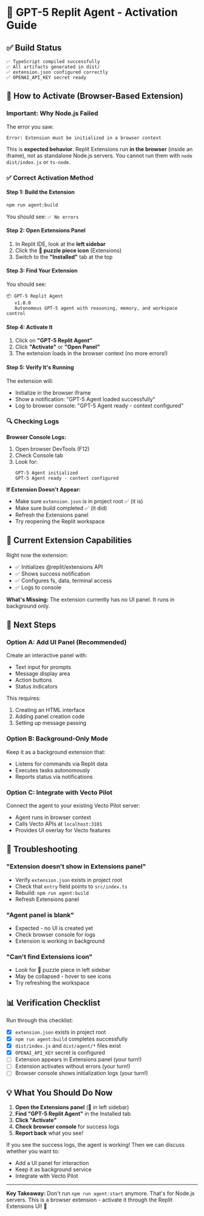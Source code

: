 # 🧩 GPT-5 Replit Agent - Activation Guide

## ✅ Build Status
```
✅ TypeScript compiled successfully
✅ All artifacts generated in dist/
✅ extension.json configured correctly
✅ OPENAI_API_KEY secret ready
```

## 🎯 How to Activate (Browser-Based Extension)

### Important: Why Node.js Failed
The error you saw:
```
Error: Extension must be initialized in a browser context
```

This is **expected behavior**. Replit Extensions run **in the browser** (inside an iframe), not as standalone Node.js servers. You cannot run them with `node dist/index.js` or `ts-node`.

### ✅ Correct Activation Method

#### Step 1: Build the Extension
```bash
npm run agent:build
```
You should see: `✅ No errors`

#### Step 2: Open Extensions Panel
1. In Replit IDE, look at the **left sidebar**
2. Click the **🧩 puzzle piece icon** (Extensions)
3. Switch to the **"Installed"** tab at the top

#### Step 3: Find Your Extension
You should see:
```
📦 GPT-5 Replit Agent
   v1.0.0
   Autonomous GPT-5 agent with reasoning, memory, and workspace control
```

#### Step 4: Activate It
1. Click on **"GPT-5 Replit Agent"**
2. Click **"Activate"** or **"Open Panel"**
3. The extension loads in the browser context (no more errors!)

#### Step 5: Verify It's Running
The extension will:
- Initialize in the browser iframe
- Show a notification: "GPT-5 Agent loaded successfully"
- Log to browser console: "GPT-5 Agent ready - context configured"

### 🔍 Checking Logs

**Browser Console Logs:**
1. Open browser DevTools (F12)
2. Check Console tab
3. Look for:
   ```
   GPT-5 Agent initialized
   GPT-5 Agent ready - context configured
   ```

**If Extension Doesn't Appear:**
- Make sure `extension.json` is in project root ✅ (it is)
- Make sure build completed ✅ (it did)
- Refresh the Extensions panel
- Try reopening the Replit workspace

## 🎨 Current Extension Capabilities

Right now the extension:
- ✅ Initializes @replit/extensions API
- ✅ Shows success notification
- ✅ Configures fs, data, terminal access
- ✅ Logs to console

**What's Missing:**
The extension currently has no UI panel. It runs in background only.

## 🚀 Next Steps

### Option A: Add UI Panel (Recommended)
Create an interactive panel with:
- Text input for prompts
- Message display area
- Action buttons
- Status indicators

This requires:
1. Creating an HTML interface
2. Adding panel creation code
3. Setting up message passing

### Option B: Background-Only Mode
Keep it as a background extension that:
- Listens for commands via Replit data
- Executes tasks autonomously
- Reports status via notifications

### Option C: Integrate with Vecto Pilot
Connect the agent to your existing Vecto Pilot server:
- Agent runs in browser context
- Calls Vecto APIs at `localhost:3101`
- Provides UI overlay for Vecto features

## 🔧 Troubleshooting

### "Extension doesn't show in Extensions panel"
- Verify `extension.json` exists in project root
- Check that `entry` field points to `src/index.ts`
- Rebuild: `npm run agent:build`
- Refresh Extensions panel

### "Agent panel is blank"
- Expected - no UI is created yet
- Check browser console for logs
- Extension is working in background

### "Can't find Extensions icon"
- Look for 🧩 puzzle piece in left sidebar
- May be collapsed - hover to see icons
- Try refreshing the workspace

## 📊 Verification Checklist

Run through this checklist:

- [x] `extension.json` exists in project root
- [x] `npm run agent:build` completes successfully
- [x] `dist/index.js` and `dist/agent/*` files exist
- [x] `OPENAI_API_KEY` secret is configured
- [ ] Extension appears in Extensions panel (your turn!)
- [ ] Extension activates without errors (your turn!)
- [ ] Browser console shows initialization logs (your turn!)

## 💡 What You Should Do Now

1. **Open the Extensions panel** (🧩 in left sidebar)
2. **Find "GPT-5 Replit Agent"** in the Installed tab
3. **Click "Activate"**
4. **Check browser console** for success logs
5. **Report back** what you see!

If you see the success logs, the agent is working! Then we can discuss whether you want to:
- Add a UI panel for interaction
- Keep it as background service
- Integrate with Vecto Pilot

---

**Key Takeaway:** Don't run `npm run agent:start` anymore. That's for Node.js servers. This is a browser extension - activate it through the Replit Extensions UI! 🧩
